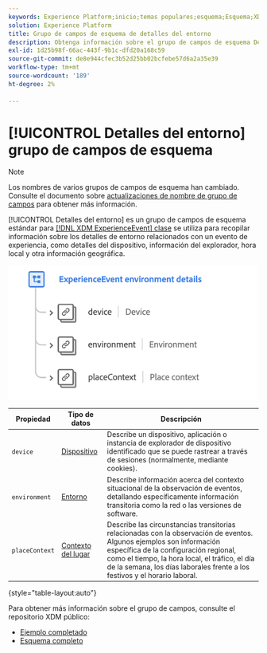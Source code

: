 ```yaml
---
keywords: Experience Platform;inicio;temas populares;esquema;Esquema;XDM;ExperienceEvent;campos;esquemas;Esquemas;Diseño de esquema;grupo de campos;grupo de campos;entorno;detalles de entorno;
solution: Experience Platform
title: Grupo de campos de esquema de detalles del entorno
description: Obtenga información sobre el grupo de campos de esquema Detalles del entorno de ExperienceEvent.
exl-id: 1d25b98f-66ac-443f-9b1c-dfd20a168c59
source-git-commit: de8e944cfec3b52d25bb02bcfebe57d6a2a35e39
workflow-type: tm+mt
source-wordcount: '189'
ht-degree: 2%

---
```



# [!UICONTROL Detalles del entorno] grupo de campos de esquema

>[!NOTE]
>
>Los nombres de varios grupos de campos de esquema han cambiado. Consulte el documento sobre [actualizaciones de nombre de grupo de campos](../name-updates.md) para obtener más información.

[!UICONTROL Detalles del entorno] es un grupo de campos de esquema estándar para [[!DNL XDM ExperienceEvent] clase](../../classes/experienceevent.md) se utiliza para recopilar información sobre los detalles de entorno relacionados con un evento de experiencia, como detalles del dispositivo, información del explorador, hora local y otra información geográfica.

<img src="../../images/field-groups/environment-details.png" width="500" /><br />

| Propiedad | Tipo de datos | Descripción |
| --- | --- | --- |
| `device` | [Dispositivo](../../data-types/device.md) | Describe un dispositivo, aplicación o instancia de explorador de dispositivo identificado que se puede rastrear a través de sesiones (normalmente, mediante cookies). |
| `environment` | [Entorno](../../data-types/environment.md) | Describe información acerca del contexto situacional de la observación de eventos, detallando específicamente información transitoria como la red o las versiones de software. |
| `placeContext` | [Contexto del lugar](../../data-types/place-context.md) | Describe las circunstancias transitorias relacionadas con la observación de eventos. Algunos ejemplos son información específica de la configuración regional, como el tiempo, la hora local, el tráfico, el día de la semana, los días laborales frente a los festivos y el horario laboral. |

{style="table-layout:auto"}

Para obtener más información sobre el grupo de campos, consulte el repositorio XDM público:

* [Ejemplo completado](https://github.com/adobe/xdm/blob/master/components/fieldgroups/experience-event/experienceevent-environment-details.example.1.json)
* [Esquema completo](https://github.com/adobe/xdm/blob/master/components/fieldgroups/experience-event/experienceevent-environment-details.schema.json)
